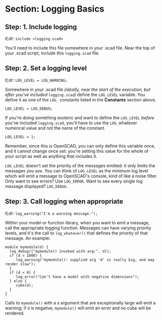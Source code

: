 # Section: Logging Basics
 
## Step: 1. Include logging
*tl;dr:* `include <logging.scad>`

You'll need to include this file somewhere in your .scad file. Near the top of your .scad script, include this `logging.scad` file. 

## Step: 2. Set a logging level 
*tl;dr:* `LOG_LEVEL = LOG_WARNING;`

Somewhere in your .scad file *(ideally, near the start of the execution, but after you've included `logging.scad`)* define the `LOG_LEVEL` variable. 
You define it as one of the `LOG_` constants listed in the **Constants** section above. 

`LOG_LEVEL = LOG_DEBUG;`

If you're doing something esoteric and want to define the `LOG_LEVEL` *before* you've included `logging.scad`, you'll have to use the `LOG_`whatever numerical value and not the name of the constant. 

`LOG_LEVEL = 1;`

Remember, since this is OpenSCAD, you can only define this variable once, and it cannot change once set: you're setting this value for the whole of your script as well as anything that includes it.  

`LOG_LEVEL` doesn't set the priority of the messages emitted: it only limits the messages you *see*. You can think of `LOG_LEVEL` as the minimum log level which will emit a message to OpenSCAD's console, kind of like a noise filter. Only want to see errors? Use `LOG_ERROR`. Want to see every single log message displayed? `LOG_DEBUG`. 

## Step: 3. Call logging when appropriate
*tl;dr:* `log_warning("I'm a warning message.");`

Within your model or function library, when you want to emit a message, call the appropriate logging function. Messages can have varying priority levels, and it's the call to `log_whatever()` that defines the priority of that message. An example:

```
module mymodule(d) {
  log_debug(["mymodule() invoked with arg:", d]);
  if (d > 1000) {
     log_warning("mymodule(): supplied arg 'd' is really big, and may render slow");
  }
  if (d < 0) {
     log_error("Can't have a model with negative dimensions");
  } else {
     cube(d);
  }
}
```

Calls to `mymodule()` with a `d` argument that are exceptionally large will emit a warning; if `d` is negative, `mymodule()` will emit an error and no cube will be rendered. 



